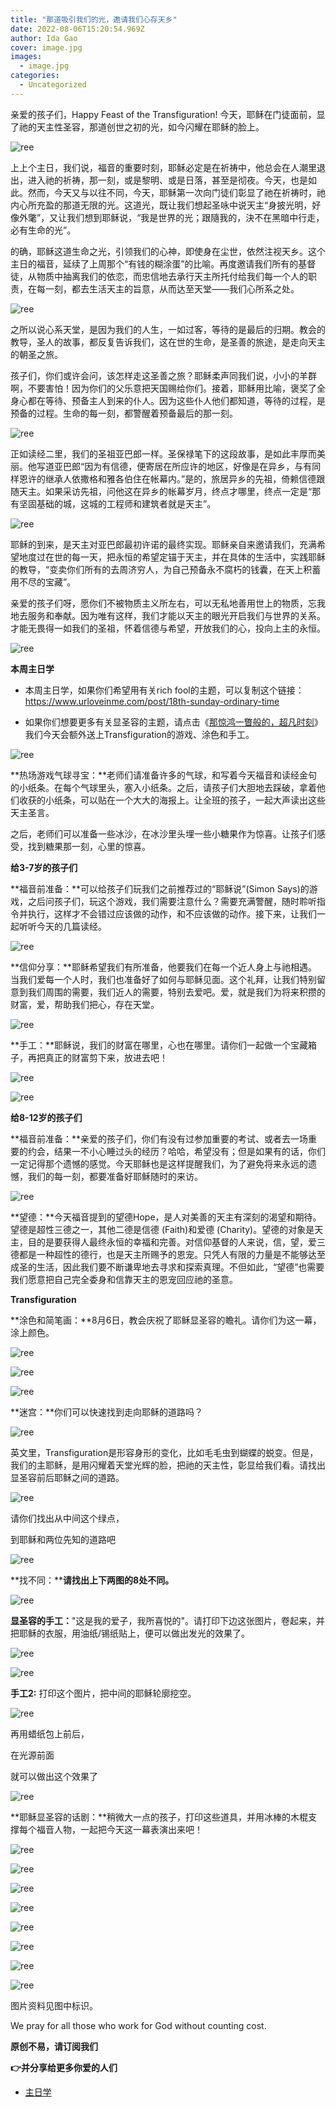 ```yaml
---
title: "那道吸引我们的光，邀请我们心存天乡"
date: 2022-08-06T15:20:54.969Z
author: Ida Gao
cover: image.jpg
images:
  - image.jpg
categories:
  - Uncategorized
---
```


亲爱的孩子们，Happy Feast of the Transfiguration! 今天，耶稣在门徒面前，显了祂的天主性圣容，那道创世之初的光，如今闪耀在耶稣的脸上。

<!--more-->

![ree](https://static.wixstatic.com/media/ec8b63_6b1ccd02bd0647409eedf990b64997b7~mv2.jpg)

上上个主日，我们说，福音的重要时刻，耶稣必定是在祈祷中，他总会在人潮里退出，进入祂的祈祷，那一刻，或是黎明、或是日落，甚至是彻夜。今天，也是如此。然而，今天又与以往不同，今天，耶稣第一次向门徒们彰显了祂在祈祷时，祂内心所充盈的那道无限的光。这道光，既让我们想起圣咏中说天主“身披光明，好像外氅”，又让我们想到耶稣说，“我是世界的光；跟隨我的，決不在黑暗中行走，必有生命的光”。

  

的确，耶稣这道生命之光，引领我们的心神，即使身在尘世，依然注视天乡。这个主日的福音，延续了上周那个“有钱的糊涂蛋”的比喻。再度邀请我们所有的基督徒，从物质中抽离我们的依恋，而忠信地去承行天主所托付给我们每一个人的职责，在每一刻，都去生活天主的旨意，从而达至天堂——我们心所系之处。

![ree](https://static.wixstatic.com/media/ec8b63_6968cbfa258640a782e62a81e07476c4~mv2.jpg)

之所以说心系天堂，是因为我们的人生，一如过客，等待的是最后的归期。教会的教导，圣人的故事，都反复告诉我们，这在世的生命，是圣善的旅途，是走向天主的朝圣之旅。

  

孩子们，你们或许会问，该怎样走这圣善之旅？耶稣柔声同我们说，小小的羊群啊，不要害怕！因为你们的父乐意把天国赐给你们。接着，耶稣用比喻，褒奖了全身心都在等待、预备主人到来的仆人。因为这些仆人他们都知道，等待的过程，是预备的过程。生命的每一刻，都警醒着预备最后的那一刻。

![ree](https://static.wixstatic.com/media/ec8b63_86c230dd1e8d41c291b5bbfebaf8b668~mv2.jpg)

正如读经二里，我们的圣祖亚巴郎一样。圣保禄笔下的这段故事，是如此丰厚而美丽。他写道亚巴郎“因为有信德，便寄居在所应许的地区，好像是在异乡，与有同样恩许的继承人依撒格和雅各伯住在帐幕内。”是的，旅居异乡的先祖，倚赖信德跟随天主。如果采访先祖，问他这在异乡的帐幕岁月，终点才哪里，终点一定是“那有坚固基础的城，这城的工程师和建筑者就是天主”。

![ree](https://static.wixstatic.com/media/ec8b63_08b1a1f1133348908d52b1586ee3d9ef~mv2.png)

耶稣的到来，是天主对亚巴郎最初许诺的最终实现。耶稣亲自来邀请我们，充满希望地度过在世的每一天，把永恒的希望定锚于天主，并在具体的生活中，实践耶稣的教导，“变卖你们所有的去周济穷人，为自己预备永不腐朽的钱囊，在天上积蓄用不尽的宝藏”。

  

亲爱的孩子们呀，愿你们不被物质主义所左右，可以无私地善用世上的物质，忘我地去服务和奉献。因为唯有这样，我们才能以天主的眼光开启我们与世界的关系。才能无畏得一如我们的圣祖，怀着信德与希望，开放我们的心，投向上主的永恒。

![ree](https://static.wixstatic.com/media/ec8b63_d38022e1c6e34172bb692fee306350ce~mv2.jpg)

  

**本周主日学**

*   本周主日学，如果你们希望用有关rich fool的主题，可以复制这个链接：https://www.urloveinme.com/post/18th-sunday-ordinary-time
    
*   如果你们想要更多有关显圣容的主题，请点击《[那惊鸿一瞥般的，超凡时刻](http://mp.weixin.qq.com/s?__biz=MzIzNjU0NDI1MA==&mid=2247484431&idx=1&sn=b627f86ab68910eed75d0189a3572c89&chksm=e8d70d9adfa0848cd8123a20018e9dd9c36a39df9ebdf525141892e0e3d31bc63b2318171a8e&scene=21#wechat_redirect)》我们今天会额外送上Transfiguration的游戏、涂色和手工。
    

![ree](https://static.wixstatic.com/media/ec8b63_d6feffa3e725414c83627c05decd76ae~mv2.jpg)

**热场游戏气球寻宝：**老师们请准备许多的气球，和写着今天福音和读经金句的小纸条。在每个气球里头，塞入小纸条。之后，请孩子们大胆地去踩破，拿着他们收获的小纸条，可以贴在一个大大的海报上。让全班的孩子，一起大声读出这些天主圣言。

  

之后，老师们可以准备一些冰沙，在冰沙里头埋一些小糖果作为惊喜。让孩子们感受，找到糖果那一刻，心里的惊喜。

  

**给3-7岁的孩子们**

  

**福音前准备：**可以给孩子们玩我们之前推荐过的“耶稣说”(Simon Says)的游戏，之后问孩子们，玩这个游戏，我们需要注意什么？需要充满警醒，随时聆听指令并执行，这样才不会错过应该做的动作，和不应该做的动作。接下来，让我们一起听听今天的几篇读经。

![ree](https://static.wixstatic.com/media/ec8b63_9b265d959d384a9f80d2e73b4bb62e08~mv2.jpg)

**信仰分享：**耶稣希望我们有所准备，他要我们在每一个近人身上与祂相遇。当我们爱每一个人时，我们也准备好了如何与耶稣见面。这个礼拜，让我们特别留意到我们周围的需要，我们近人的需要，特别去爱吧。爱，就是我们为将来积攒的财富，爱，帮助我们把心，存在天堂。

![ree](https://static.wixstatic.com/media/ec8b63_d39d2a827b1a4ef7abbbeec97ddd06c4~mv2.jpg)

**手工：**耶稣说，我们的财富在哪里，心也在哪里。请你们一起做一个宝藏箱子，再把真正的财富剪下来，放进去吧！

![ree](https://static.wixstatic.com/media/ec8b63_345af1d7bb0843b3ac41a066257a1d4d~mv2.png)

![ree](https://static.wixstatic.com/media/ec8b63_90f9a35cd5af4749893f378982d015cc~mv2.png)

  

**给8-12岁的孩子们**

  

**福音前准备：**亲爱的孩子们，你们有没有过参加重要的考试、或者去一场重要的约会，结果一不小心睡过头的经历？哈哈，希望没有；但是如果有的话，你们一定记得那个遗憾的感觉。今天耶稣也是这样提醒我们，为了避免将来永远的遗憾，我们的每一刻，都要准备好耶稣随时的来访。

![ree](https://static.wixstatic.com/media/ec8b63_37a11fd905914d4ca15b05632c4fe03f~mv2.jpg)

**望德：**今天福音提到的望德Hope，是人对美善的天主有深刻的渴望和期待。望德是超性三德之一，其他二德是信德 (Faith)和爱德 (Charity)。望德的对象是天主，目的是要获得人最终永恒的幸福和完善。对信仰基督的人来说，信，望，爱三德都是一种超性的德行，也是天主所赐予的恩宠。只凭人有限的力量是不能够达至成圣的生活，因此我们要不断谦卑地去寻求和探索真理。不但如此，“望德”也需要我们愿意把自己完全委身和信靠天主的恩宠回应祂的圣意。

  

**Transfiguration**

  

**涂色和简笔画：**8月6日，教会庆祝了耶稣显圣容的瞻礼。请你们为这一幕，涂上颜色。

![ree](https://static.wixstatic.com/media/ec8b63_e1201b06decb406b90559937f8efd425~mv2.jpg)

![ree](https://static.wixstatic.com/media/ec8b63_7283c02f6cd642e581d6c4063ab0f3e8~mv2.png)

![ree](https://static.wixstatic.com/media/ec8b63_71734701e6684bbc85fb7ed9cf67fbe4~mv2.jpg)

**迷宫：**你们可以快速找到走向耶稣的道路吗？

![ree](https://static.wixstatic.com/media/ec8b63_87f8f15238ee498a886751a5af3861e4~mv2.png)

英文里，Transfiguration是形容身形的变化，比如毛毛虫到蝴蝶的蜕变。但是，我们的主耶稣，是用闪耀着天堂光辉的脸，把祂的天主性，彰显给我们看。请找出显圣容前后耶稣之间的道路。

![ree](https://static.wixstatic.com/media/ec8b63_6e6545cfbda446e0a4d5ecd14edaf05c~mv2.jpg)

请你们找出从中间这个绿点，

到耶稣和两位先知的道路吧

![ree](https://static.wixstatic.com/media/ec8b63_aaa2f78d43704e90b8716dca95ece40c~mv2.png)

**找不同：****请找出上下两图的8处不同。**

![ree](https://static.wixstatic.com/media/ec8b63_7244d096fccb489291aa81a82ec22e17~mv2.png)

**显圣容的手工：**"这是我的爱子，我所喜悦的"。请打印下边这张图片，卷起来，并把耶稣的衣服，用油纸/锡纸贴上，便可以做出发光的效果了。

![ree](https://static.wixstatic.com/media/ec8b63_7dd69e0db6264b60bd8bf7661c4abb51~mv2.jpg)

![ree](https://static.wixstatic.com/media/ec8b63_d21a21619fed4c5fbfa3324ca2585b72~mv2.png)

**手工2:** 打印这个图片，把中间的耶稣轮廓挖空。

![ree](https://static.wixstatic.com/media/ec8b63_af1f105f4ea149c2bba976a6d3ccb831~mv2.png)

  

再用蜡纸包上前后，

在光源前面

就可以做出这个效果了

![ree](https://static.wixstatic.com/media/ec8b63_ecf34a26d52a497a85305dbe00c47300~mv2.png)

**耶稣显圣容的话剧：**稍微大一点的孩子，打印这些道具，并用冰棒的木棍支撑每个福音人物，一起把今天这一幕表演出来吧！

![ree](https://static.wixstatic.com/media/ec8b63_87b300037a314c2690a365f873d41c44~mv2.png)

![ree](https://static.wixstatic.com/media/ec8b63_2d017bbd6f034e05820128548dc72649~mv2.png)

![ree](https://static.wixstatic.com/media/ec8b63_51fc3b9b2273445c8ce3ccae0390793e~mv2.png)

![ree](https://static.wixstatic.com/media/ec8b63_cab061521c7f4f3199db2e314fdbf00e~mv2.png)

![ree](https://static.wixstatic.com/media/ec8b63_8e1b19d4e67f47fcb1e69522e3e9c0db~mv2.png)

![ree](https://static.wixstatic.com/media/ec8b63_7c98182ea73d4c2b8eb7ed3956ab9e2a~mv2.png)

![ree](https://static.wixstatic.com/media/ec8b63_b30b723722b64df5a442bdcd0c8e0630~mv2.png)

![ree](https://static.wixstatic.com/media/ec8b63_41a591396dd94b4c92d6bc09ad46afec~mv2.png)

  

  

图片资料见图中标识。

We pray for all those who work for God without counting cost.

**原创不易，请订阅我们**

**👉并分享给更多你爱的人们**

*   [主日学](https://www.urloveinme.com/首頁/categories/主日学)

